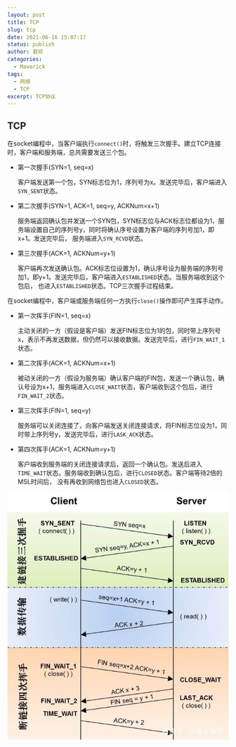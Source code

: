 ```yaml
---
layout: post
title: TCP
slug: tcp
date: 2021-06-16 15:07:17
status: publish
author: 君祁
categories:
  - Maverick
tags:
  - 网络
  - TCP
excerpt: TCP协议
---
```


## TCP
在socket编程中，当客户端执行`connect()`时，将触发三次握手。建立TCP连接时，客户端和服务端，总共需要发送三个包。
* 第一次握手(SYN=1, seq=x)

  客户端发送第一个包，SYN标志位为1，序列号为x。发送完毕后，客户端进入`SYN_SENT`状态。
* 第二次握手(SYN=1, ACK=1, seq=y, ACKNum=x+1)

  服务端返回确认包并发送一个SYN包，SYN标志位与ACK标志位都设为1，服务端设置自己的序列号y，同时将确认序号设置为客户端的序列号加1，即x+1。发送完毕后，
服务端进入`SYN_RCVD`状态。
* 第三次握手(ACK=1, ACKNum=y+1)

  客户端再次发送确认包。ACK标志位设置为1，确认序号设为服务端的序列号加1，即y+1。发送完毕后，客户端进入`ESTABLISHED`状态。当服务端收到这个包后，
也进入`ESTABLISHED`状态。TCP三次握手过程结束。

在socket编程中，客户端或服务端任何一方执行`close()`操作即可产生挥手动作。
* 第一次挥手(FIN=1, seq=x)

  主动关闭的一方（假设是客户端）发送FIN标志位为1的包，同时带上序列号x，表示不再发送数据，但仍然可以接收数据。发送完毕后，进行`FIN_WAIT_1`状态。
* 第二次挥手(ACK=1, ACKNum=x+1)

  被动关闭的一方（假设为服务端）确认客户端的FIN包，发送一个确认包，确认号设为x+1，服务端进入`CLOSE_WAIT`状态，客户端收到这个包后，进行`FIN_WAIT_2`状态。
* 第三次挥手(FIN=1, seq=y)

  服务端可以关闭连接了，向客户端发送关闭连接请求，将FIN标志位设为1，同时带上序列号y，发送完毕后，进行`LASK_ACK`状态。
* 第四次挥手(ACK=1, ACKNum=y+1)

  客户端收到服务端的关闭连接请求后，返回一个确认包。发送后进入`TIME_WAIT`状态。服务端收到确认包后，进行`CLOSED`状态。客户端等待2倍的MSL时间后，
没有再收到网络包也进入`CLOSED`状态。

![](./images/tcp.jpg)